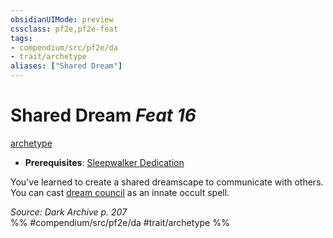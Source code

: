 ```yaml
---
obsidianUIMode: preview
cssclass: pf2e,pf2e-feat
tags:
- compendium/src/pf2e/da
- trait/archetype
aliases: ["Shared Dream"]
---
```

# Shared Dream  *Feat 16*  
[archetype](../../Rules/traits/archetype.md)  

- **Prerequisites**: [Sleepwalker Dedication](sleepwalker-dedication-da.md)

You've learned to create a shared dreamscape to communicate with others. You can cast [dream council](../spells/dream-council.md) as an innate occult spell.

*Source: Dark Archive p. 207*  
%% #compendium/src/pf2e/da #trait/archetype %%
